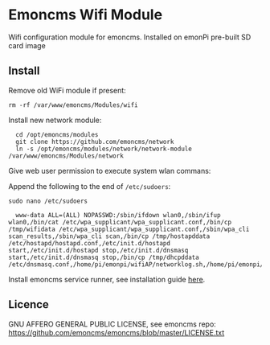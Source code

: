 # Emoncms Wifi Module 

Wifi configuration module for emoncms. Installed on emonPi pre-built SD card image 

## Install

Remove old WiFi module if present:

    rm -rf /var/www/emoncms/Modules/wifi

Install new network module:

```
  cd /opt/emoncms/modules
  git clone https://github.com/emoncms/network
  ln -s /opt/emoncms/modules/network/network-module /var/www/emoncms/Modules/network
  ```
  
Give web user permission to execute system wlan commans:

Append the following to the end of `/etc/sudoers`:

  `sudo nano /etc/sudoers`
  
```
  www-data ALL=(ALL) NOPASSWD:/sbin/ifdown wlan0,/sbin/ifup wlan0,/bin/cat /etc/wpa_supplicant/wpa_supplicant.conf,/bin/cp /tmp/wifidata /etc/wpa_supplicant/wpa_supplicant.conf,/sbin/wpa_cli scan_results,/sbin/wpa_cli scan,/bin/cp /tmp/hostapddata /etc/hostapd/hostapd.conf,/etc/init.d/hostapd start,/etc/init.d/hostapd stop,/etc/init.d/dnsmasq start,/etc/init.d/dnsmasq stop,/bin/cp /tmp/dhcpddata /etc/dnsmasq.conf,/home/pi/emonpi/wifiAP/networklog.sh,/home/pi/emonpi/wifiAP/stopAP.sh
```

Install emoncms service runner, see installation guide [here](https://github.com/emoncms/emoncms/blob/master/scripts/services/install-service-runner-update.md).

## Licence

GNU AFFERO GENERAL PUBLIC LICENSE, see emoncms repo:<br>
https://github.com/emoncms/emoncms/blob/master/LICENSE.txt
